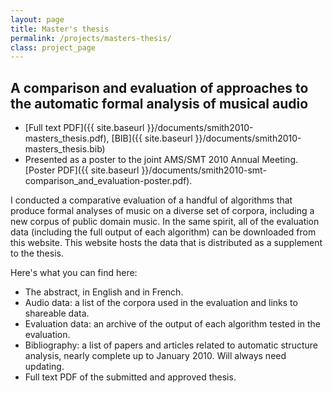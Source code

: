 ```yaml
---
layout: page
title: Master's thesis
permalink: /projects/masters-thesis/
class: project_page
---
```


## A comparison and evaluation of approaches to the automatic formal analysis of musical audio

- [Full text PDF]({{ site.baseurl }}/documents/smith2010-masters_thesis.pdf), [BIB]({{ site.baseurl }}/documents/smith2010-masters_thesis.bib)
- Presented as a poster to the joint AMS/SMT 2010 Annual Meeting. [Poster PDF]({{ site.baseurl }}/documents/smith2010-smt-comparison_and_evaluation-poster.pdf).

I conducted a comparative evaluation of a handful of algorithms that produce formal analyses of music on a diverse set of corpora, including a new corpus of public domain music. In the same spirit, all of the evaluation data (including the full output of each algorithm) can be downloaded from this website. This website hosts the data that is distributed as a supplement to the thesis.

Here's what you can find here:

- The abstract, in English and in French.
- Audio data: a list of the corpora used in the evaluation and links to shareable data.
- Evaluation data: an archive of the output of each algorithm tested in the evaluation.
- Bibliography: a list of papers and articles related to automatic structure analysis, nearly complete up to January 2010. Will always need updating.
- Full text PDF of the submitted and approved thesis.